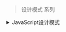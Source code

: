 


> 设计模式 系列

<details>
  <summary>JavaScript设计模式</summary>

* [发布订阅模式](./设计模式/发布订阅模式/pubsub.md)

</details>